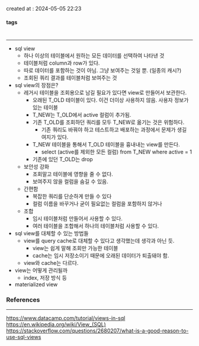 created at : 2024-05-05 22:23

#### tags

#

--- 

- sql view
	- 하나 이상의 테이블에서 원하는 모든 데이터를 선택하여 나타낸 것
	- 테이블처럼 column과 row가 있다.
	- 따로 데이터를 포함하는 것이 아님. 그냥 보여주는 것일 뿐. (일종의 캐시?)
	- 조회된 쿼리 결과를 테이블처럼 보여주는 것
- sql view의 장점은?
	- 레거시 테이블을 조회용으로 남길 필요가 있다면 view로 만들어서 보관한다.
		- 오래된 T_OLD 테이블이 있다. 이건 더이상 사용하지 않음. 사용자 정보가 있는 테이블
		- T_NEW는 T_OLD에서 active 컬럼이 추가됨.
		- 기존 T_OLD를 조회하던 쿼리를 모두 T_NEW로 옮기는 것은 위험하다.
			- 기존 쿼리도 바꿔야 하고 테스트하고 배포하는 과정에서 문제가 생길 여지가 있다.
		- T_NEW 테이블을 통해서 T_OLD 테이블을 흉내내는 view를 만든다.
			- select (active를 제외한 모든 컬럼) from T_NEW where active = 1
		- 기존에 있던 T_OLD는 drop
	- 보안성 강화
		- 조회말고 테이블에 영향을 줄 수 없다.
		- 보여주지 않을 컬럼을 숨길 수 있음.
	- 간편함
		- 복잡한 쿼리를 단순하게 만들 수 있다
		- 컬럼 이름을 바꾸거나 굳이 필요없는 컬럼을 포함하지 않거나
	- 조합
		- 임시 테이블처럼 만들어서 사용할 수 있다.
		- 여러 테이블을 조합해서 하나의 테이블처럼 사용할 수 있다.
- sql view를 대체할 수 있는 방법들
	- view를 query cache로 대체할 수 있다고 생각했는데 생각과 아닌 듯.
		- view는 쉽게 말해 조회만 가능한 테이블
		- cache는 임시 저장소이기 때문에 오래된 데이터가 퇴출돼야 함.
	- view와 cache는 다르다.
- view는 어떻게 관리될까
	- index, 저장 방식 등
- materialized view

### References
---
https://www.datacamp.com/tutorial/views-in-sql
https://en.wikipedia.org/wiki/View_(SQL)
https://stackoverflow.com/questions/2680207/what-is-a-good-reason-to-use-sql-views